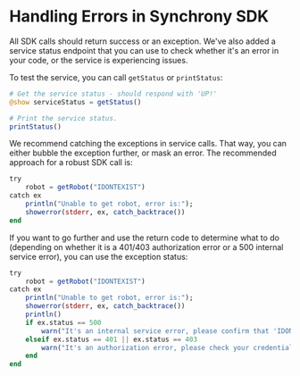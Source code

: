 # Handling Errors in Synchrony SDK

All SDK calls should return success or an exception. We've also added a service status endpoint that you can use to check whether it's an error in your code, or the service is experiencing issues.

To test the service, you can call `getStatus` or `printStatus`:

```julia
# Get the service status - should respond with 'UP!'
@show serviceStatus = getStatus()

# Print the service status.
printStatus()
```

We recommend catching the exceptions in service calls. That way, you can either bubble the exception further, or mask an error. The recommended approach for a robust SDK call is:

```julia
try
    robot = getRobot("IDONTEXIST")
catch ex
    println("Unable to get robot, error is:");
    showerror(stderr, ex, catch_backtrace())
end
```

If you want to go further and use the return code to determine what to do (depending on whether it is a 401/403 authorization error or a 500 internal service error), you can use the exception status:

```julia
try
    robot = getRobot("IDONTEXIST")
catch ex
    println("Unable to get robot, error is:");
    showerror(stderr, ex, catch_backtrace())
    println()
    if ex.status == 500
        warn("It's an internal service error, please confirm that 'IDONTEXIST' exists :)")
    elseif ex.status == 401 || ex.status == 403
        warn("It's an authorization error, please check your credentials")
    end
end
```
